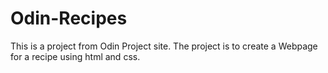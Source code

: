 # Odin-Recipes
This is a project from Odin Project site. The project is to create a Webpage for a recipe using html and css.
